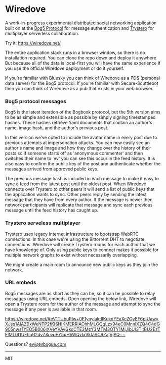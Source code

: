 # Wiredove 

A work-in-progress experimental distributed social networking application built on at the [Bog5 Protocol](https://github.com/evbogue/bog5) for message authentication and [Trystero](https://github.com/dmotz/trystero) for multiplayer serverless collaboration.

Try it: https://wiredove.net/

The entire application stack runs in a browser window, so there is no installation required. You can clone the repo down and deploy it anywhere. But because all of the data is local-first you will have the same experience if you use the official Wiredove deployment or do it yourself. 

If you're familiar with Bluesky you can think of Wiredove as a PDS (personal data server) for the Bog5 protocol. If you're familiar with Secure-Scuttlebot then you can think of Wiredove as a pub that exists in your web browser.

### Bog5 protocol messages

Bog5 is the latest iteration of the Bogbook protocol, but the 5th version aims to be as simple and extensible as possible by simply signing timestamped hashes. These hashes retrieve Yaml documents that contain an author's name, image hash, and the author's previous post. 

In this version we've opted to include the avatar name in every post due to previous attempts at impersonation attacks. You can now easily see an author's name and image and how they change over the history of their posts so if someone starts off as 'anonymous commenter' and then switches their name to 'ev' you can see this occur in the feed history. It is also easy to confirm the public key of the post and authenticate whether the messages arrived from approved public keys.

The previous message hash is included in each message to make it easy to sync a feed from the latest post until the oldest post. When Wiredove connects over Trystero to other peers it will send a list of public keys that the application wants to sync. Other peers reply by sending the latest message that they have from every author. If the message is newer then network participants will replicate that message and sync each previous message until the feed history has caught up.

### Trystero serveless multiplayer

Trystero uses legacy Internet infrastructure to bootstrap WebRTC connections. In this case we're using the Bittorrent DHT to negotiate connections. Wiredove will create Trystero rooms for each author that we have knowledge of. Only using public keys to connect makes it possible for multiple network graphs to exist without necessarily overlapping.

We might create a main room to announce new public keys as they join the network.

### URL embeds

Bog5 messages are as short as they can be, so it can be possible to relay messages using URL embeds. Open opening the below link, Wiredove will open a Trystero room for the author of the message and attempt to sync the message if any peer is available in that room. 

https://wiredove.net/#eV1TUbuPIw+0F1ynylaktIIKukdYEaXcZOyEF6pIUaw=XJss1AlAZ9xWeNTP2fKlSHIKMERRIAOhhMLGQqLzx94eC0MnnlXZQ4C4dG905nws1YEO5B006lXVeYVAyGkoCTE3MzY3MTM3OTY1MjJibUI3TitBU2EzTElML0t1UFhqR2dvZXovdEY5dHhWQzIxVktaSC9ZajVjPQ==

Questions? ev@evbogue.com

---
MIT
